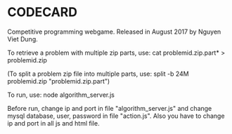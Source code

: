# CODECARD

Competitive programming webgame. Released in August 2017 by Nguyen Viet Dung.

To retrieve a problem with multiple zip parts, use: cat problemid.zip.part* > problemid.zip

(To split a problem zip file into multiple parts, use: split -b 24M problemid.zip "problemid.zip.part")

To run, use: node algorithm_server.js

Before run, change ip and port in file "algorithm_server.js" and change mysql database, user, password in file "action.js". Also you have to change ip and port in all js and html file.
